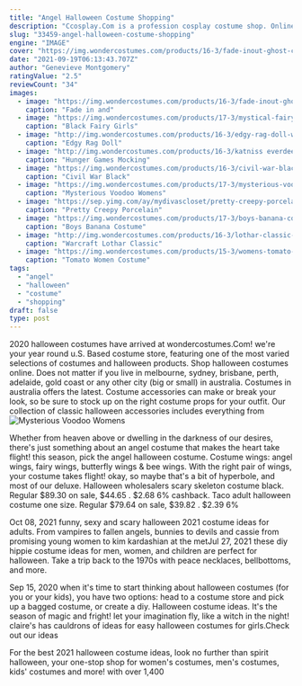 ```yaml
---
title: "Angel Halloween Costume Shopping"
description: "Ccosplay.Com is a profession cosplay costume shop. Online shopping for anime costumes, game costumes, movie costumes and halloween cosplay costumes. We sell cosplay costumes"
slug: "33459-angel-halloween-costume-shopping"
engine: "IMAGE"
cover: "https://img.wondercostumes.com/products/16-3/fade-inout-ghost-costume.jpg"
date: "2021-09-19T06:13:43.707Z"
author: "Genevieve Montgomery"
ratingValue: "2.5"
reviewCount: "34"
images:
  - image: "https://img.wondercostumes.com/products/16-3/fade-inout-ghost-costume.jpg"
    caption: "Fade in and"
  - image: "https://img.wondercostumes.com/products/17-3/mystical-fairy-girls-costume.jpg"
    caption: "Black Fairy Girls"
  - image: "http://img.wondercostumes.com/products/16-3/edgy-rag-doll-womens-costume.jpg"
    caption: "Edgy Rag Doll"
  - image: "http://img.wondercostumes.com/products/16-3/katniss everdeen costume-50.jpg"
    caption: "Hunger Games Mocking"
  - image: "https://img.wondercostumes.com/products/16-3/civil-war-black-panther-boys-costume.jpg"
    caption: "Civil War Black"
  - image: "https://img.wondercostumes.com/products/17-3/mysterious-voodoo-womens-costume.jpg"
    caption: "Mysterious Voodoo Womens"
  - image: "https://sep.yimg.com/ay/mydivascloset/pretty-creepy-porcelain-doll-costume-from-leg-avenue-34.jpg"
    caption: "Pretty Creepy Porcelain"
  - image: "https://img.wondercostumes.com/products/17-3/boys-banana-costume.jpg"
    caption: "Boys Banana Costume"
  - image: "http://img.wondercostumes.com/products/16-3/lothar-classic-muscle-adult-costume.jpg"
    caption: "Warcraft Lothar Classic"
  - image: "https://img.wondercostumes.com/products/15-3/womens-tomato-costume.jpg"
    caption: "Tomato Women Costume"
tags:
  - "angel"
  - "halloween"
  - "costume"
  - "shopping"
draft: false
type: post
---
```


2020 halloween costumes have arrived at wondercostumes.Com! we're your year round u.S. Based costume store, featuring one of the most varied selections of costumes and halloween products. Shop halloween costumes online. Does not matter if you live in melbourne, sydney, brisbane, perth, adelaide, gold coast or any other city (big or small) in australia. Costumes in australia offers the latest. Costume accessories can make or break your look, so be sure to stock up on the right costume props for your outfit. Our collection of classic halloween accessories includes everything from
![Mysterious Voodoo Womens](https://img.wondercostumes.com/products/17-3/mysterious-voodoo-womens-costume.jpg "Mysterious Voodoo Womens")

Whether from heaven above or dwelling in the darkness of our desires, there&#39;s just something about an angel costume that makes the heart take flight! this season, pick the angel halloween costume. Costume wings: angel wings, fairy wings, butterfly wings &amp; bee wings. With the right pair of wings, your costume takes flight! okay, so maybe that&#39;s a bit of hyperbole, and most of our deluxe. Halloween wholesalers scary skeleton costume black. Regular $89.30 on sale, $44.65 . $2.68  6% cashback. Taco adult halloween costume one size. Regular $79.64 on sale, $39.82 . $2.39  6%
<!--inArticleAds-->

<!--galleryOne-->

Oct 08, 2021 funny, sexy and scary halloween 2021 costume ideas for adults. From vampires to fallen angels, bunnies to devils and cassie from promising young women to kim kardashian at the metJul 27, 2021 these diy hippie costume ideas for men, women, and children are perfect for halloween. Take a trip back to the 1970s with peace necklaces, bellbottoms, and more.
<!--inArticleAds-->

<!--galleryTwo-->

Sep 15, 2020 when it's time to start thinking about halloween costumes (for you or your kids), you have two options: head to a costume store and pick up a bagged costume, or create a diy. Halloween costume ideas. It's the season of magic and fright! let your imagination fly, like a witch in the night! claire's has cauldrons of ideas for easy halloween costumes for girls.Check out our ideas
<!--galleryThree-->

For the best 2021 halloween costume ideas, look no further than spirit halloween, your one-stop shop for women's costumes, men's costumes, kids' costumes and more! with over 1,400